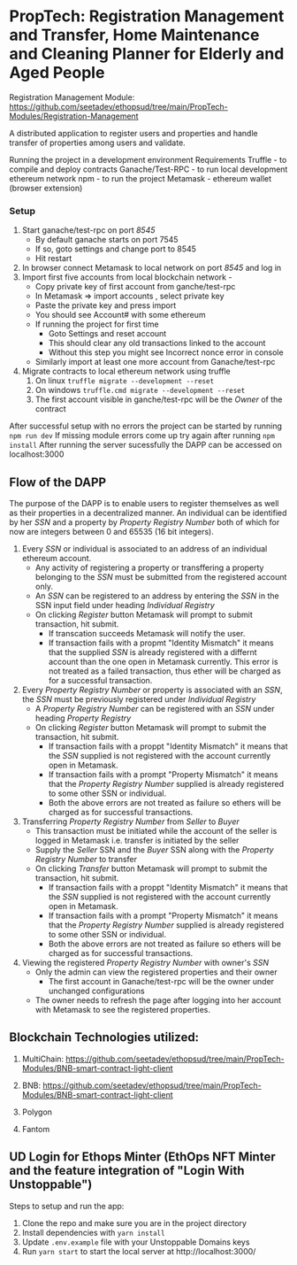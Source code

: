 # PropTech: Registration Management and Transfer, Home Maintenance and Cleaning Planner for Elderly and Aged People

Registration Management Module: https://github.com/seetadev/ethopsud/tree/main/PropTech-Modules/Registration-Management

A distributed application to register users and properties and handle transfer of properties among users and validate.

Running the project in a development environment
Requirements
Truffle - to compile and deploy contracts
Ganache/Test-RPC - to run local development ethereum network
npm - to run the project
Metamask - ethereum wallet (browser extension)

### Setup
1. Start ganache/test-rpc on port *8545*
    * By default ganache starts on port 7545
    * If so, goto settings and change port to 8545
    * Hit restart
2. In browser connect Metamask to local network on port *8545* and log in
4. Import first five accounts from local blockchain network -
    * Copy private key of first account from ganche/test-rpc
    * In Metamask => import accounts , select private key
    * Paste the private key and press import
    * You should see Account\# with some ethereum
    * If running the project for first time
      * Goto Settings and reset account
      * This should clear any old transactions linked to the account
      * Without this step you might see Incorrect nonce error in console
    * Similarly import at least one more account from Ganache/test-rpc
5. Migrate contracts to local ethereum network using truffle
    1. On linux ```truffle migrate --development --reset```
    2. On windows ```truffle.cmd migrate --development --reset```
    3. The first account visible in ganche/test-rpc will be the *Owner* of the contract 
    
After successful setup with no errors the project can be started by running
```npm run dev```
If missing module errors come up try again after running ```npm install```
After running the server sucessfully the DAPP can be accessed on localhost:3000

## Flow of the DAPP
The purpose of the DAPP is to enable users to register themselves as well as their properties in a decentralized manner. An individual can be identified by her _SSN_ and a property by _Property Registry Number_ both of which for now are integers between 0 and 65535 (16 bit integers). 

1. Every _SSN_ or individual is associated to an address of an individual ethereum account. 
      * Any activity of registering a property or transffering a property belonging to the _SSN_ must be submitted from the registered account only.
      * An _SSN_ can be registered to an address by entering the _SSN_ in the SSN input field under heading *Individual Registry*
      * On clicking _Register_ button Metamask will prompt to submit transaction, hit submit.
        * If transcation succeeds Metamask will notify the user.
        * If transaction fails with a propmt "Identity Mismatch" it means that the supplied _SSN_ is already registered with a differnt account than the one open in Metamask currently. This error is not treated as a failed transaction, thus ether will be charged as for a successful transaction.
2. Every _Property Registry Number_ or property is associated with an _SSN_, the _SSN_ must be previously registered under *Individual Registry*
      * A _Property Registry Number_ can be registered with an _SSN_ under heading *Property Registry*
      * On clicking _Register_ button Metamask will prompt to submit the transaction, hit submit.
        * If transaction fails with a proppt "Identity Mismatch" it means that the _SSN_ supplied is not registered with the account currently open in Metamask.
        * If transaction fails with a prompt "Property Mismatch" it means that the _Property Registry Number_ supplied is already registered to some other SSN or individual.
        * Both the above errors are not treated as failure so ethers will be charged as for successful transactions.
3. Transferring _Property Registry Number_ from _Seller_ to _Buyer_
      * This transaction must be initiated while the account of the seller is logged in Metamask i.e. transfer is initiated by the seller
      * Supply the _Seller_ SSN and the _Buyer_ SSN along with the _Property Registry Number_ to transfer
      * On clicking _Transfer_ button Metamask will prompt to submit the transaction, hit submit.
        * If transaction fails with a proppt "Identity Mismatch" it means that the _SSN_ supplied is not registered with the account currently open in Metamask.
        * If transaction fails with a prompt "Property Mismatch" it means that the _Property Registry Number_ supplied is already registered to some other SSN or individual.
        * Both the above errors are not treated as failure so ethers will be charged as for successful transactions.
4. Viewing the registered _Property Registry Number_ with owner's _SSN_
      * Only the admin can view the registered properties and their owner
        * The first account in Ganache/test-rpc will be the owner under unchanged configurations
      * The owner needs to refresh the page after logging into her account with Metamask to see the registered properties.


## Blockchain Technologies utilized:

1. MultiChain: https://github.com/seetadev/ethopsud/tree/main/PropTech-Modules/BNB-smart-contract-light-client

2. BNB: https://github.com/seetadev/ethopsud/tree/main/PropTech-Modules/BNB-smart-contract-light-client

3. Polygon

4. Fantom


## UD Login for Ethops Minter (EthOps NFT Minter and the feature integration of "Login With Unstoppable")
Steps to setup and run the app:
1. Clone the repo and make sure you are in the project directory
2. Install dependencies with `yarn install`
3. Update `.env.example` file with your Unstoppable Domains keys
4. Run `yarn start` to start the local server at http://localhost:3000/ 

